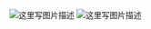 ![这里写图片描述](http://img.blog.csdn.net/20160418165328419)
![这里写图片描述](http://img.blog.csdn.net/20160418165338232)